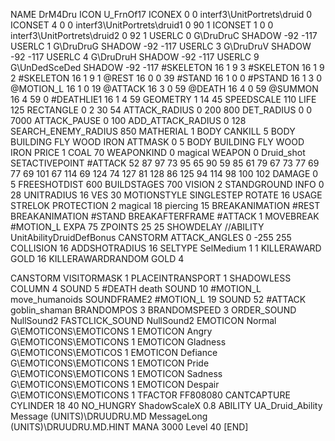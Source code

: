 NAME 			DrM4Dru
ICON 			U_FrnOf17
ICONEX 0 0 interf3\UnitPortrets\druid 0
ICONSET 4 0 0 interf3\UnitPortrets\druid1 0 90 1
ICONSET 1 0 0 interf3\UnitPortrets\druid2 0 92 1
USERLC 			0 G\DruDruC SHADOW -92 -117
USERLC 			1 G\DruDruG SHADOW -92 -117
USERLC 			3 G\DruDruV SHADOW -92 -117
USERLC 			4 G\DruDruH SHADOW -92 -117
USERLC 			9 G\UnDedSceDed SHADOW -92 -117
#SKELETON               16 1 9 3
#SKELETON               16 1 9 2
#SKELETON               16 1 9 1
@REST      		16 0 0 39
#STAND     		16 1 0 0
#PSTAND    		16 1 3 0
@MOTION_L  		16 1 0 19
@ATTACK    		16 3 0 59
@DEATH     		16 4 0 59
@SUMMON     		16 4 59 0 
#DEATHLIE1 		16 1 4 59
GEOMETRY 		1 14 45
SPEEDSCALE 110
LIFE     		125
RECTANGLE 		0 2 30 54
ATTACK_RADIUS 		0 200 800
DET_RADIUS 		0 0 7000
ATTACK_PAUSE 		0 100
ADD_ATTACK_RADIUS	0 128
SEARCH_ENEMY_RADIUS 	850
MATHERIAL 		1 BODY
CANKILL 		5 BODY BUILDING FLY WOOD IRON
ATTMASK 0 5 BODY BUILDING FLY WOOD IRON
PRICE 			1 COAL 70
WEAPONKIND	 	0 magical
WEAPON 			0 Druid_shot
SETACTIVEPOINT 		#ATTACK 52 87 97 73 95 65 90 59 85 61 79 67 73 77 69 77 69 101 67 114 69 124 74 127 81 128 86 125 94 114 98 100 102
DAMAGE   		0 5
FREESHOTDIST 		600
BUILDSTAGES 		700
VISION 			2
STANDGROUND
INFO 			0 28
UNITRADIUS 		16
VES 			30
MOTIONSTYLE 		SINGLESTEP
ROTATE 			16
USAGE 			STRELOK
PROTECTION 		2 magical 18 piercing 15
BREAKANIMATION 		#REST
BREAKANIMATION 		#STAND
BREAKAFTERFRAME #ATTACK 1
MOVEBREAK 		#MOTION_L
EXPA 			75
ZPOINTS 25 25
SHOWDELAY
//ABILITY 		UnitAbilityDruidDefBonus
CANSTORM
ATTACK_ANGLES 	 	0 -255 255
COLLISION 16
ADDSHOTRADIUS 16
SELTYPE SelMedium 1 1
KILLERAWARD             GOLD 16
KILLERAWARDRANDOM       GOLD 4

CANSTORM
VISITORMASK 1
PLACEINTRANSPORT 1
SHADOWLESS
COLUMN 4
SOUND 5 #DEATH death
SOUND 10 #MOTION_L move_humanoids
SOUNDFRAME2 #MOTION_L 19
SOUND 52 #ATTACK goblin_shaman
BRANDOMPOS 3
BRANDOMSPEED 3
ORDER_SOUND NullSound2
FASTCLICK_SOUND NullSound2
EMOTICON Normal G\EMOTICONS\EMOTICONS 1
EMOTICON Angry G\EMOTICONS\EMOTICONS 1
EMOTICON Gladness G\EMOTICONS\EMOTICOS 1
EMOTICON Defiance G\EMOTICONS\EMOTICONS 1
EMOTICON Pride G\EMOTICONS\EMOTICONS 1
EMOTICON Sadness G\EMOTICONS\EMOTICONS 1
EMOTICON Despair G\EMOTICONS\EMOTICONS 1
TFACTOR FF808080
CANTCAPTURE
CYLINDER 18 40
NO_HUNGRY
ShadowScaleX 0.8
ABILITY UA_Druid_Ability
Message (UNITS)\DRUUDRU.MD
MessageLong (UNITS)\DRUUDRU.MD.HINT
MANA 3000
Level 40
[END]
